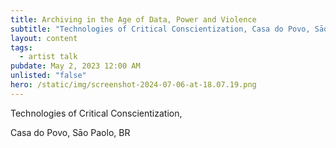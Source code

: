 ```yaml
---
title: Archiving in the Age of Data, Power and Violence
subtitle: "Technologies of Critical Conscientization, Casa do Povo, Sāo Paolo, BR "
layout: content
tags:
  - artist talk
pubdate: May 2, 2023 12:00 AM
unlisted: "false"
hero: /static/img/screenshot-2024-07-06-at-18.07.19.png
---
```

Technologies of Critical Conscientization, 

Casa do Povo, Sāo Paolo, BR